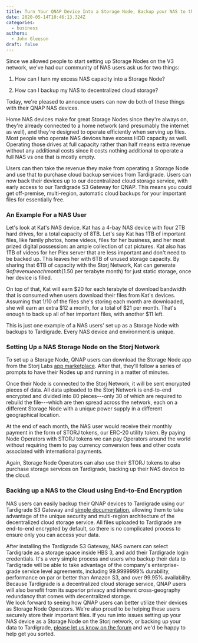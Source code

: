 ```yaml
---
title: Turn Your QNAP Device Into a Storage Node, Backup your NAS to the Cloud
date: 2020-05-14T10:46:13.324Z
categories:
  - business
authors:
  - John Gleeson
draft: false
---
```

Since we allowed people to start setting up Storage Nodes on the V3 network, we've had our community of NAS users ask us for two things:

1.  How can I turn my excess NAS capacity into a Storage Node? 

2.  How can I backup my NAS to decentralized cloud storage?

Today, we're pleased to announce users can now do both of these things with their QNAP NAS devices.

Home NAS devices make for great Storage Nodes since they're always on, they're already connected to a home network (and presumably the internet as well), and they're designed to operate efficiently when serving up files. Most people who operate NAS devices have excess HDD capacity as well. Operating those drives at full capacity rather than half means extra revenue without any additional costs since it costs nothing additional to operate a full NAS vs one that is mostly empty.

Users can then take the revenue they make from operating a Storage Node and use that to purchase cloud backup services from Tardigrade. Users can now back their devices up to our decentralized cloud storage service, with early access to our Tardigrade S3 Gateway for QNAP. This means you could get off-premise, multi-region, automatic cloud backups for your important files for essentially free.

### An Example For a NAS User

Let's look at Kat's NAS device. Kat has a 4-bay NAS device with four 2TB hard drives, for a total capacity of 8TB. Let's say Kat has 1TB of important files, like family photos, home videos, files for her business, and her most prized digital possession: an ample collection of cat pictures. Kat also has 1TB of videos for her Plex server that are less important and don't need to be backed up. This leaves her with 6TB of unused storage capacity. By sharing that 6TB of capacity with the Storj Network, Kat can generate $9 of revenue each month ($1.50 per terabyte month) for just static storage, once her device is filled.

On top of that, Kat will earn $20 for each terabyte of download bandwidth that is consumed when users download their files from Kat's devices. Assuming that 1/10 of the files she's storing each month are downloaded, she will earn an extra $12 a month, for a total of $21 per month. That's enough to back up all of her important files, with another $11 left.

This is just one example of a NAS users' set up as a Storage Node with backups to Tardigrade. Every NAS device and environment is unique.

### Setting Up a NAS Storage Node on the Storj Network

To set up a Storage Node, QNAP users can download the Storage Node app from the Storj Labs [app marketplace](https://tardigrade.io/connectors). After that, they'll follow a series of prompts to have their Nodes up and running in a matter of minutes.

Once their Node is connected to the Storj Network, it will be sent encrypted pieces of data. All data uploaded to the Storj Network is end-to-end encrypted and divided into 80 pieces---only 30 of which are required to rebuild the file---which are then spread across the network, each on a different Storage Node with a unique power supply in a different geographical location.

At the end of each month, the NAS user would receive their monthly payment in the form of STORJ tokens, our ERC-20 utility token. By paying Node Operators with STORJ tokens we can pay Operators around the world without requiring them to pay currency conversion fees and other costs associated with international payments. 

Again, Storage Node Operators can also use their STORJ tokens to also purchase storage services on Tardigrade, backing up their NAS device to the cloud.

### Backing up a NAS to the Cloud using End-to-End Encryption

NAS users can easily backup their QNAP devices to Tardigrade using our Tardigrade S3 Gateway and [simple documentation](https://documentation.tardigrade.io/how-tos/backup-on-qnap), allowing them to take advantage of the unique security and multi-region architecture of the decentralized cloud storage service. All files uploaded to Tardigrade are end-to-end encrypted by default, so there is no complicated process to ensure only you can access your data.

After installing the Tardigrade S3 Gateway, NAS owners can select Tardigrade as a storage space inside HBS 3, and add their Tardigrade login credentials. It's a very simple process and users who backup their data to Tardigrade will be able to take advantage of the company's enterprise-grade service level agreements, including 99.9999999% durability, performance on par or better than Amazon S3, and over 99.95% availability. Because Tardigrade is a decentralized cloud storage service, QNAP users will also benefit from its superior privacy and inherent cross-geography redundancy that comes with decentralized storage.\
We look forward to seeing how QNAP users can better utilize their devices as Storage Node Operators. We're also proud to be helping these users securely store their important files. If you run into issues setting up your NAS device as a Storage Node on the Storj network, or backing up your data to Tardigrade, [please let us know on the forum](https://forum.storj.io/) and we'd be happy to help get you sorted.